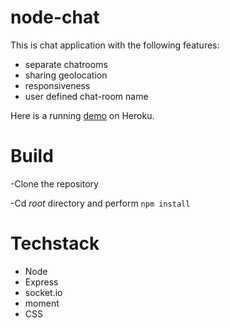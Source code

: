 # node-chat

This is chat application with the following features:

- separate chatrooms
- sharing geolocation
- responsiveness
- user defined chat-room name


Here is a running [demo](https://frozen-tundra-54684.herokuapp.com/) on Heroku.

# Build

-Clone the repository

-Cd *root* directory and perform `npm install`

# Techstack

- Node
- Express
- socket.io
- moment
- CSS



